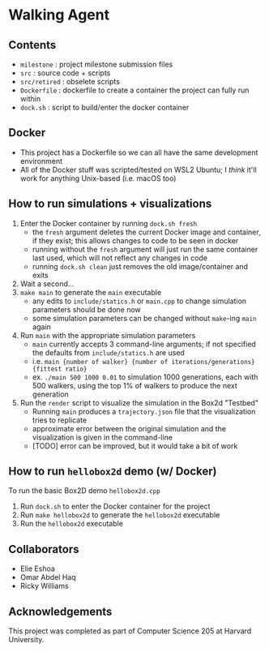 # Walking Agent

## Contents

- `milestone` : project milestone submission files
- `src` : source code + scripts
- `src/retired` : obselete scripts
- `Dockerfile` : dockerfile to create a container the project can fully run within
- `dock.sh` : script to build/enter the docker container

## Docker

- This project has a Dockerfile so we can all have the same development environment
- All of the Docker stuff was scripted/tested on WSL2 Ubuntu; I *think* it'll work for anything Unix-based (i.e. macOS too)

## How to run simulations + visualizations

1. Enter the Docker container by running `dock.sh fresh`
    - the `fresh` argument deletes the current Docker image and container, if they exist; this allows changes to code to be seen in docker
    - running without the `fresh` argument will just run the same container last used, which will not reflect any changes in code
    - running `dock.sh clean` just removes the old image/container and exits
2. Wait a second...
3. `make main` to generate the `main` executable
    - any edits to `include/statics.h` or `main.cpp` to change simulation parameters should be done now
    - some simulation parameters can be changed without `make`-ing `main` again
4. Run `main` with the appropriate simulation parameters 
    - `main` currently accepts 3 command-line arguments; if not specified the defaults from `include/statics.h` are used
    - i.e. `main {number of walker} {number of iterations/generations} {fittest ratio}`
    - ex. `./main 500 1000 0.01` to simulation 1000 generations, each with 500 walkers, using the top 1% of walkers to produce the next generation
5. Run the `render` script to visualize the simulation in the Box2d "Testbed"
    - Running `main` produces a `trajectory.json` file that the visualization tries to replicate
    - approximate error between the original simulation and the visualization is given in the command-line
    - [TODO] error can be improved, but it would take a bit of work

## How to run `hellobox2d` demo (w/ Docker)

To run the basic Box2D demo `hellobox2d.cpp`
1. Run `dock.sh` to enter the Docker container for the project 
2. Run `make hellobox2d` to generate the `hellobox2d` executable
3. Run the `hellobox2d` executable

## Collaborators
- Elie Eshoa
- Omar Abdel Haq
- Ricky Williams

## Acknowledgements 
This project was completed as part of Computer Science 205 at Harvard University.
